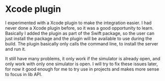 # Xcode plugin

I experimented with a Xcode plugin to make the integration easier. I had never done a Xcode plugin before, so it was a good opportunity to learn. Basically I added the plugin as part of the Swift package, so the user can just install the package and the plugin will be available to use during the build. The plugin basically only calls the command line, to install the server and run it. 

It still have many problems, it only work if the simulator is already open, and only work with only one simulator is open. I will try to fix these issues later, for now it good enough for me to try use in projects and makes more sense to focus in lib API.